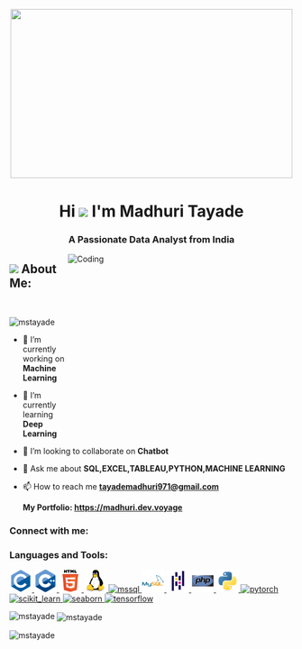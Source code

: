 <!-- MASTER PIC -->
<p align="center"> <a target="_blank" rel="noopener noreferrer" href="#"><img width="500" height="300" src="https://www.businessprocessincubator.com/wp-content/uploads/2021/01/data-science-job-myths.gif" height="175px"/></a>

<!-- INTRODUCTION -->
    
<h1 align="center">Hi <img src="https://raw.githubusercontent.com/MartinHeinz/MartinHeinz/master/wave.gif" width="80"> I'm Madhuri Tayade </h1>
<h3 align="center">A Passionate Data Analyst from India</h3>

<!-- INSERTING GIF ON RIGHT HAND SIDE AFTER ABOUT  -->
<img align="right" alt="Coding" width="400" height="300" src="https://www.edureka.co/blog/wp-content/uploads/2018/08/Insurance-Leadspace-Aniamted.gif">
<h2 dir="auto"><img src="https://gfycat.com/cornydescriptivegoshawk" width="30" data-animated-image="" ></a> <strong>About Me:</strong></h2>
<br>


<p align="left"> <img src="https://komarev.com/ghpvc/?username=mstayade&label=Profile%20views&color=0e75b6&style=flat" alt="mstayade" /> </p>

- 🔭 I’m currently working on **Machine Learning**

- 🌱 I’m currently learning **Deep Learning**

- 👯 I’m looking to collaborate on **Chatbot**

- 💬 Ask me about **SQL,EXCEL,TABLEAU,PYTHON,MACHINE LEARNING**

- 📫 How to reach me **tayademadhuri971@gmail.com**

     **My Portfolio: https://madhuri.dev.voyage**

<h3 align="left">Connect with me:</h3>
<p align="left">
</p>

<h3 align="left">Languages and Tools:</h3>
<p align="left"> <a href="https://www.cprogramming.com/" target="_blank" rel="noreferrer"> <img src="https://raw.githubusercontent.com/devicons/devicon/master/icons/c/c-original.svg" alt="c" width="40" height="40"/> </a> <a href="https://www.w3schools.com/cpp/" target="_blank" rel="noreferrer"> <img src="https://raw.githubusercontent.com/devicons/devicon/master/icons/cplusplus/cplusplus-original.svg" alt="cplusplus" width="40" height="40"/> </a> <a href="https://www.w3.org/html/" target="_blank" rel="noreferrer"> <img src="https://raw.githubusercontent.com/devicons/devicon/master/icons/html5/html5-original-wordmark.svg" alt="html5" width="40" height="40"/> </a> <a href="https://www.linux.org/" target="_blank" rel="noreferrer"> <img src="https://raw.githubusercontent.com/devicons/devicon/master/icons/linux/linux-original.svg" alt="linux" width="40" height="40"/> </a> <a href="https://www.microsoft.com/en-us/sql-server" target="_blank" rel="noreferrer"> <img src="https://www.svgrepo.com/show/303229/microsoft-sql-server-logo.svg" alt="mssql" width="40" height="40"/> </a> <a href="https://www.mysql.com/" target="_blank" rel="noreferrer"> <img src="https://raw.githubusercontent.com/devicons/devicon/master/icons/mysql/mysql-original-wordmark.svg" alt="mysql" width="40" height="40"/> </a> <a href="https://pandas.pydata.org/" target="_blank" rel="noreferrer"> <img src="https://raw.githubusercontent.com/devicons/devicon/2ae2a900d2f041da66e950e4d48052658d850630/icons/pandas/pandas-original.svg" alt="pandas" width="40" height="40"/> </a> <a href="https://www.php.net" target="_blank" rel="noreferrer"> <img src="https://raw.githubusercontent.com/devicons/devicon/master/icons/php/php-original.svg" alt="php" width="40" height="40"/> </a> <a href="https://www.python.org" target="_blank" rel="noreferrer"> <img src="https://raw.githubusercontent.com/devicons/devicon/master/icons/python/python-original.svg" alt="python" width="40" height="40"/> </a> <a href="https://pytorch.org/" target="_blank" rel="noreferrer"> <img src="https://www.vectorlogo.zone/logos/pytorch/pytorch-icon.svg" alt="pytorch" width="40" height="40"/> </a> <a href="https://scikit-learn.org/" target="_blank" rel="noreferrer"> <img src="https://upload.wikimedia.org/wikipedia/commons/0/05/Scikit_learn_logo_small.svg" alt="scikit_learn" width="40" height="40"/> </a> <a href="https://seaborn.pydata.org/" target="_blank" rel="noreferrer"> <img src="https://seaborn.pydata.org/_images/logo-mark-lightbg.svg" alt="seaborn" width="40" height="40"/> </a> <a href="https://www.tensorflow.org" target="_blank" rel="noreferrer"> <img src="https://www.vectorlogo.zone/logos/tensorflow/tensorflow-icon.svg" alt="tensorflow" width="40" height="40"/> </a> </p>

<p><img align="left" src="https://github-readme-stats.vercel.app/api/top-langs?username=mstayade&show_icons=true&locale=en&layout=compact" alt="mstayade" /></p>

<p>&nbsp;<img align="center" src="https://github-readme-stats.vercel.app/api?username=mstayade&show_icons=true&locale=en" alt="mstayade" /></p>

<p><img align="center" src="https://github-readme-streak-stats.herokuapp.com/?user=mstayade&" alt="mstayade" /></p>

